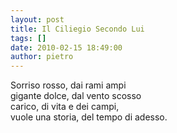 ```yaml
---
layout: post
title: Il Ciliegio Secondo Lui
tags: []
date: 2010-02-15 18:49:00
author: pietro
---
```

Sorriso rosso, dai rami ampi<br/>gigante dolce, dal vento scosso<br/>carico, di vita e dei campi,<br/>vuole una storia, del tempo di adesso.
